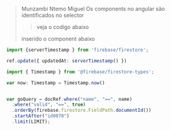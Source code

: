 > Munzambi Ntemo Miguel
> Os components no angular são identificados no selector
>
>> veja o codigo abaixo
>
>inserido o component abaixo
>><app-side-bar></app-side-bar>

````ts
import {serverTimestamp } from 'firebase/firestore';

ref.update({ updatedAt: serverTimestamp() })

import { Timestamp } from '@firebase/firestore-types';

var now: Timestamp = Timestamp.now()


var goQuery = docRef.where("name", "==", name)
  .where("valid", "==", true)
  .orderBy(firebase.firestore.FieldPath.documentId())
  .startAfter("id0070")
  .limit(LIMIT);

````

